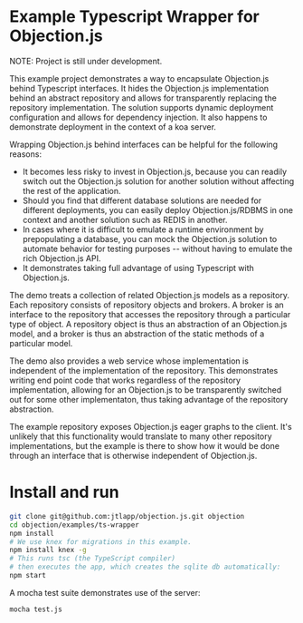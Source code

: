 # Example Typescript Wrapper for Objection.js

NOTE: Project is still under development.

This example project demonstrates a way to encapsulate Objection.js behind Typescript interfaces. It hides the Objection.js implementation behind an abstract repository and allows for transparently replacing the repository implementation. The solution supports dynamic deployment configuration and allows for dependency injection. It also happens to demonstrate deployment in the context of a koa server.

Wrapping Objection.js behind interfaces can be helpful for the following reasons:

- It becomes less risky to invest in Objection.js, because you can readily switch out the Objection.js solution for another solution without affecting the rest of the application.
- Should you find that different database solutions are needed for different deployments, you can easily deploy Objection.js/RDBMS in one context and another solution such as REDIS in another.
- In cases where it is difficult to emulate a runtime environment by prepopulating a database, you can mock the Objection.js solution to automate behavior for testing purposes -- without having to emulate the rich Objection.js API.
- It demonstrates taking full advantage of using Typescript with Objection.js.

The demo treats a collection of related Objection.js models as a repository. Each repository consists of repository objects and brokers. A broker is an interface to the repository that accesses the repository through a particular type of object. A repository object is thus an abstraction of an Objection.js model, and a broker is thus an abstraction of the static methods of a particular model.

The demo also provides a web service whose implementation is independent of the implementation of the repository. This demonstrates writing end point code that works regardless of the repository implementation, allowing for an Objection.js to be transparently switched out for some other implementaton, thus taking advantage of the repository abstraction.

The example repository exposes Objection.js eager graphs to the client. It's unlikely that this functionality would translate to many other repository implementations, but the example is there to show how it would be done through an interface that is otherwise independent of Objection.js.

# Install and run

```sh
git clone git@github.com:jtlapp/objection.js.git objection
cd objection/examples/ts-wrapper
npm install
# We use knex for migrations in this example.
npm install knex -g
# This runs tsc (the TypeScript compiler)
# then executes the app, which creates the sqlite db automatically:
npm start
```

A mocha test suite demonstrates use of the server:

```sh
mocha test.js
```
